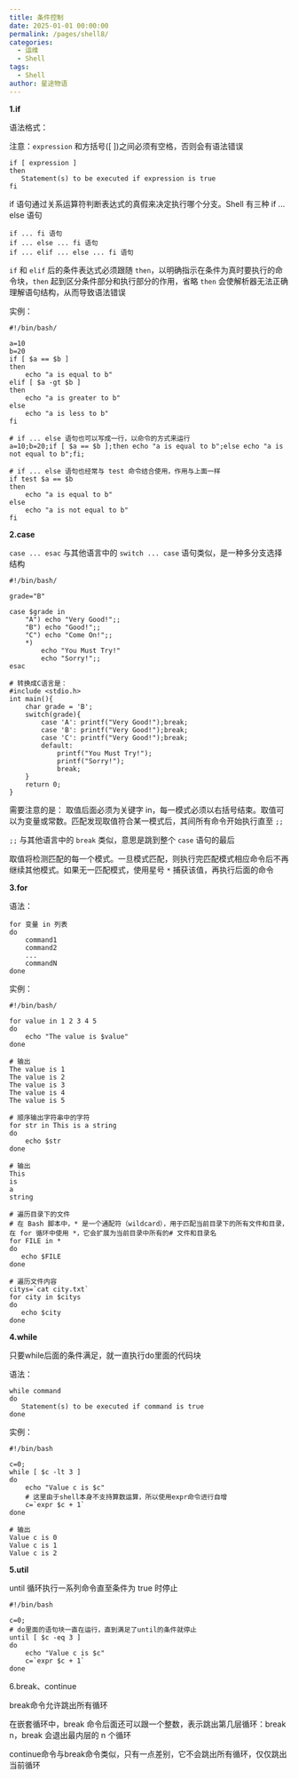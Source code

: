 ```yaml
---
title: 条件控制
date: 2025-01-01 00:00:00
permalink: /pages/shell8/
categories:
  - 运维
  - Shell
tags:
  - Shell
author: 星途物语
---
```

**1.if**

语法格式：

注意：`expression` 和方括号([ ])之间必须有空格，否则会有语法错误

```shell
if [ expression ]
then
   Statement(s) to be executed if expression is true
fi
```

if 语句通过关系运算符判断表达式的真假来决定执行哪个分支。Shell 有三种 if ... else 语句

```shell
if ... fi 语句
if ... else ... fi 语句
if ... elif ... else ... fi 语句
```

`if` 和 `elif` 后的条件表达式必须跟随 `then`，以明确指示在条件为真时要执行的命令块，`then` 起到区分条件部分和执行部分的作用，省略 `then` 会使解析器无法正确理解语句结构，从而导致语法错误

实例：

```shell
#!/bin/bash/

a=10
b=20
if [ $a == $b ]
then
	echo "a is equal to b"
elif [ $a -gt $b ]
then
	echo "a is greater to b"
else
	echo "a is less to b"
fi

# if ... else 语句也可以写成一行，以命令的方式来运行
a=10;b=20;if [ $a == $b ];then echo "a is equal to b";else echo "a is not equal to b";fi;

# if ... else 语句也经常与 test 命令结合使用，作用与上面一样
if test $a == $b
then
	echo "a is equal to b"
else
	echo "a is not equal to b"
fi
```

**2.case**

`case ... esac` 与其他语言中的 `switch ... case` 语句类似，是一种多分支选择结构

```shell
#!/bin/bash/

grade="B"

case $grade in
	"A") echo "Very Good!";;
	"B") echo "Good!";;
	"C") echo "Come On!";;
	*)
		echo "You Must Try!"
		echo "Sorry!";;
esac

# 转换成C语言是：
#include <stdio.h>
int main(){
    char grade = 'B';
    switch(grade){
        case 'A': printf("Very Good!");break;
        case 'B': printf("Very Good!");break;
        case 'C': printf("Very Good!");break;
        default:
            printf("You Must Try!");
            printf("Sorry!");
            break;
    }
    return 0;
}
```

需要注意的是： 取值后面必须为关键字 in，每一模式必须以右括号结束。取值可以为变量或常数。匹配发现取值符合某一模式后，其间所有命令开始执行直至 `;;`

`;;` 与其他语言中的 `break` 类似，意思是跳到整个 `case` 语句的最后

取值将检测匹配的每一个模式。一旦模式匹配，则执行完匹配模式相应命令后不再继续其他模式。如果无一匹配模式，使用星号 `*` 捕获该值，再执行后面的命令

**3.for**

语法：

```shell
for 变量 in 列表
do
    command1
    command2
    ...
    commandN
done
```

实例：

```shell
#!/bin/bash/

for value in 1 2 3 4 5
do
	echo "The value is $value"
done

# 输出
The value is 1
The value is 2
The value is 3
The value is 4
The value is 5

# 顺序输出字符串中的字符
for str in This is a string
do
    echo $str
done

# 输出
This
is
a
string

# 遍历目录下的文件
# 在 Bash 脚本中，* 是一个通配符（wildcard），用于匹配当前目录下的所有文件和目录，在 for 循环中使用 *，它会扩展为当前目录中所有的# 文件和目录名
for FILE in *
do
   echo $FILE
done

# 遍历文件内容
citys=`cat city.txt`
for city in $citys
do
   echo $city
done
```

**4.while**

只要while后面的条件满足，就一直执行do里面的代码块

语法：

```shell
while command
do
   Statement(s) to be executed if command is true
done
```

实例：

```shell
#!/bin/bash

c=0;
while [ $c -lt 3 ]
do
	echo "Value c is $c"
	# 这里由于shell本身不支持算数运算，所以使用expr命令进行自增
	c=`expr $c + 1`
done

# 输出
Value c is 0
Value c is 1
Value c is 2
```

**5.util**

until 循环执行一系列命令直至条件为 true 时停止

```shell
#!/bin/bash

c=0;
# do里面的语句块一直在运行，直到满足了until的条件就停止
until [ $c -eq 3 ]
do
	echo "Value c is $c"
	c=`expr $c + 1`
done
```

6.break、continue

break命令允许跳出所有循环

在嵌套循环中，break 命令后面还可以跟一个整数，表示跳出第几层循环：break n，break 会退出最内层的 n 个循环

continue命令与break命令类似，只有一点差别，它不会跳出所有循环，仅仅跳出当前循环